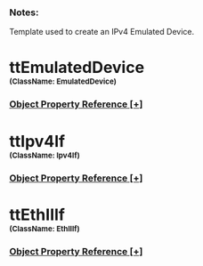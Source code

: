 
<script src="https://cdnjs.cloudflare.com/ajax/libs/d3/3.5.5/d3.min.js"></script>
<script type="text/javascript">
<!--
    function toggle_visibility(id) {
       var e = document.getElementById(id);
       var caption = document.getElementById(id + '.h3link');
       var text = caption.innerHTML
       if(e.style.display == 'block')
       {
          e.style.display = 'none';
          caption.innerHTML = text.replace('[-]', '[+]');
       }
       else
       {
          e.style.display = 'block';
          caption.innerHTML = text.replace('[+]', '[-]');
       }
    }
//!-->
</script>
<script type="text/javascript">
    var margin = {top: 20, right: 120, bottom: 20, left: 120},
        width = 960 - margin.right - margin.left,
        height = 800 - margin.top - margin.bottom;

    // var orientations = {
    //   "top-to-bottom": {
    //     size: [width, height],
    //     x: function(d) { return d.x; },
    //     y: function(d) { return d.y; }
    //   },
    //   "right-to-left": {
    //     size: [height, width],
    //     x: function(d) { return width - d.y; },
    //     y: function(d) { return d.x; }
    //   },
    //   "bottom-to-top": {
    //     size: [width, height],
    //     x: function(d) { return d.x; },
    //     y: function(d) { return height - d.y; }
    //   },
    //   "left-to-right": {
    //     size: [height, width],
    //     x: function(d) { return d.y; },
    //     y: function(d) { return d.x; }
    //   }
    // };

    var i = 0,
        duration = 750,
        root;

    var tree = d3.layout.tree()
        .size([width, height]);

    var diagonal = d3.svg.diagonal()
        .projection(function(d) { return [d.y, d.x]; });

    var svg = d3.select("body").append("svg")
        .attr("width", width + margin.right + margin.left)
        .attr("height", height + margin.top + margin.bottom)
      .append("g")
        .attr("transform", "translate(" + margin.left + "," + margin.top + ")");

    d3.json("./dmMap.json", function(error, flare) {
      if (error) throw error;

      root = flare;
      root.x0 = height / 2;
      root.y0 = 0;

      function collapse(d) {
        if (d.children) {
          d._children = d.children;
          d._children.forEach(collapse);
          d.children = null;
        }
      }

      root.children.forEach(collapse);
      update(root);
    });

    d3.select(self.frameElement).style("height", "800px");

    function update(source) {

      // Compute the new tree layout.
      var nodes = tree.nodes(root).reverse(),
          links = tree.links(nodes);

      // Normalize for fixed-depth.
      nodes.forEach(function(d) { d.y = d.depth * 180; });

      // Update the nodes
      var node = svg.selectAll("g.node")
          .data(nodes, function(d) { return d.id || (d.id = ++i); });

      // Enter any new nodes at the parent's previous position.
      var nodeEnter = node.enter().append("g")
          .attr("class", "node")
          .attr("transform", function(d) { return "translate(" + source.y0 + "," + source.x0 + ")"; })
          .on("click", click);

      nodeEnter.append("circle")
          .attr("r", 10)
          .style("fill", function(d) { return d._children ? "lightsteelblue" : "#fff"; });

      nodeEnter.append("a")
          .attr("xlink:href", function(d) { return d.url; })
          .append("text")
            .attr("x", function(d) { return d.children || d._children ? -10 : 10; })
            .attr("dy", ".35em")
            .attr("text-anchor", function(d) { return d.children || d._children ? "end" : "start"; })
            .text(function(d) { return d.name; })
            .style("fill-opacity", 1e-6);

      // Transition nodes to their new position.
      var nodeUpdate = node.transition()
          .duration(duration)
          .attr("transform", function(d) { return "translate(" + d.y + "," + d.x + ")"; });

      nodeUpdate.select("circle")
          .attr("r", 4.5)
          .style("fill", function(d) { return d._children ? "lightsteelblue" : "#fff"; });

      nodeUpdate.select("text")
          .style("fill-opacity", 1);

      // Transition exiting nodes to the parent's new position.
      var nodeExit = node.exit().transition()
          .duration(duration)
          .attr("transform", function(d) { return "translate(" + source.y + "," + source.x + ")"; })
          .remove();

      nodeExit.select("circle")
          .attr("r", 1e-6);

      nodeExit.select("text")
          .style("fill-opacity", 1e-6);

      // Update the links
      var link = svg.selectAll("path.link")
          .data(links, function(d) { return d.target.id; });

      // Enter any new links at the parent's previous position.
      link.enter().insert("path", "g")
          .attr("class", "link")
          .attr("d", function(d) {
            var o = {x: source.x0, y: source.y0};
            return diagonal({source: o, target: o});
          });

      // Transition links to their new position.
      link.transition()
          .duration(duration)
          .attr("d", diagonal);

      // Transition exiting nodes to the parent's new position.
      link.exit().transition()
          .duration(duration)
          .attr("d", function(d) {
            var o = {x: source.x, y: source.y};
            return diagonal({source: o, target: o});
          })
          .remove();

      // Stash the old positions for transition.
      nodes.forEach(function(d) {
        d.x0 = d.x;
        d.y0 = d.y;
      });
    }

    // Toggle children on click.
    function click(d) {
      if (d.children) {
        d._children = d.children;
        d.children = null;
      } else {
        d.children = d._children;
        d._children = null;
      }
      update(d);
    }
//-->
</script><h3>Notes:</h3>


Template used to create an IPv4 Emulated Device.




# ttEmulatedDevice<br><font size="2">(ClassName:  EmulatedDevice)</font><h3><a id="ttEmulatedDevice.h3link" href="JavaScript:;" onclick="toggle_visibility('ttEmulatedDevice');">Object Property Reference [+]</a></h3>

<div class="section" style="display:none;" id="ttEmulatedDevice"><table><tr><th>Property</th><th>Value</th></tr><tr><td>RouterId</td><td>192.0.0.1</td></tr><tr><td>RouterIdStep</td><td>0.0.0.1</td></tr><tr><td>Name</td><td>Device 1</td></tr><tr><td>LocalActive</td><td>TRUE</td></tr><tr><td>EnablePingResponse</td><td>FALSE</td></tr><tr><td>DeviceCount</td><td>1</td></tr><tr><td>serializationBase</td><td>true</td></tr><tr><td>Ipv6RouterIdStep</td><td>::1</td></tr><tr><td>Active</td><td>TRUE</td></tr><tr><td>Ipv6RouterId</td><td>2000::1</td></tr><tr><td>id</td><td>4242</td></tr></table></div>

# ttIpv4If<br><font size="2">(ClassName:  Ipv4If)</font><h3><a id="ttIpv4If.h3link" href="JavaScript:;" onclick="toggle_visibility('ttIpv4If');">Object Property Reference [+]</a></h3>

<div class="section" style="display:none;" id="ttIpv4If"><table><tr><th>Property</th><th>Value</th></tr><tr><td>SkipReserved</td><td>TRUE</td></tr><tr><td>GatewayMacResolver</td><td>default</td></tr><tr><td>IfCountPerLowerIf</td><td>1</td></tr><tr><td>GatewayRepeatCount</td><td>0</td></tr><tr><td>id</td><td>4243</td></tr><tr><td>GatewayList</td><td></td></tr><tr><td>ResolveGatewayMac</td><td>TRUE</td></tr><tr><td>NeedsAuthentication</td><td>FALSE</td></tr><tr><td>LocalActive</td><td>TRUE</td></tr><tr><td>IsLoopbackIf</td><td>FALSE</td></tr><tr><td>IsDecorated</td><td>FALSE</td></tr><tr><td>GatewayMac</td><td>00:00:01:00:00:01</td></tr><tr><td>Tos</td><td>192</td></tr><tr><td>IsDirectlyConnected</td><td>TRUE</td></tr><tr><td>AddrList</td><td></td></tr><tr><td>AddrStep</td><td>0.0.0.1</td></tr><tr><td>Name</td><td>IPv4 28</td></tr><tr><td>IfRecycleCount</td><td>0</td></tr><tr><td>GatewayRecycleCount</td><td>0</td></tr><tr><td>UseIpAddrRangeSettingsForGateway</td><td>FALSE</td></tr><tr><td>AddrRepeatCount</td><td>0</td></tr><tr><td>IsRange</td><td>TRUE</td></tr><tr><td>Active</td><td>TRUE</td></tr><tr><td>AddrResolver</td><td>default</td></tr><tr><td>UsePortDefaultIpv4Gateway</td><td>FALSE</td></tr><tr><td>TosType</td><td>TOS</td></tr><tr><td>AddrStepMask</td><td>255.255.255.255</td></tr><tr><td>Ttl</td><td>255</td></tr><tr><td>GatewayStep</td><td>0.0.0.0</td></tr><tr><td>PrefixLength</td><td>24</td></tr><tr><td>Gateway</td><td>192.85.1.1</td></tr><tr><td>Address</td><td>192.85.1.3</td></tr></table></div>

# ttEthIIIf<br><font size="2">(ClassName:  EthIIIf)</font><h3><a id="ttEthIIIf.h3link" href="JavaScript:;" onclick="toggle_visibility('ttEthIIIf');">Object Property Reference [+]</a></h3>

<div class="section" style="display:none;" id="ttEthIIIf"><table><tr><th>Property</th><th>Value</th></tr><tr><td>SourceMac</td><td>00:10:94:00:00:01</td></tr><tr><td>Name</td><td>EthernetII 28</td></tr><tr><td>IfRecycleCount</td><td>0</td></tr><tr><td>IsDirectlyConnected</td><td>TRUE</td></tr><tr><td>IfCountPerLowerIf</td><td>1</td></tr><tr><td>IsRange</td><td>TRUE</td></tr><tr><td>id</td><td>4244</td></tr><tr><td>IsDecorated</td><td>FALSE</td></tr><tr><td>SrcMacStepMask</td><td>00:00:ff:ff:ff:ff</td></tr><tr><td>SrcMacRepeatCount</td><td>0</td></tr><tr><td>LocalActive</td><td>TRUE</td></tr><tr><td>IsLoopbackIf</td><td>FALSE</td></tr><tr><td>SrcMacList</td><td></td></tr><tr><td>Authenticator</td><td>default</td></tr><tr><td>UseDefaultPhyMac</td><td>FALSE</td></tr><tr><td>Active</td><td>TRUE</td></tr><tr><td>SrcMacStep</td><td>00:00:00:00:00:01</td></tr></table></div>